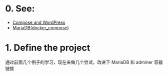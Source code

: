 # 0. See:
  - [Compose and WordPress](https://github.com/AaG7xNnrgbzeyqc5woPS/OpenWrt/blob/master/docker-compose(learn%204).md)
  - [MariaDB(docker_compose)](https://github.com/AaG7xNnrgbzeyqc5woPS/OpenWrt/blob/master/MariaDB(docker_compose).md)

# 1. Define the project
  通过前面几个例子的学习，现在来做几个尝试，改进下 MariaDB 和 adminer 容器链接
  
  
